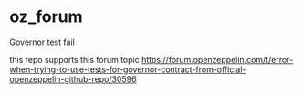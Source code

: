 # oz_forum
Governor test fail

this repo supports this forum topic
https://forum.openzeppelin.com/t/error-when-trying-to-use-tests-for-governor-contract-from-official-openzeppelin-github-repo/30596
